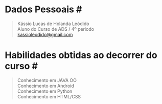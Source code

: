 
# Dados Pessoais # <br/> 
> Kássio Lucas de Holanda Leódido <br/>
> Aluno do Curso de ADS / 4º periodo <br/>
> kassioleodido@gmail.com <br/>

# Habilidades obtidas ao decorrer do curso # <br/>
> Conhecimento em JAVA OO <br/>
> Conhecimento em Android <br/>
> Conhecimento em Python <br/>
> Conhecimento em HTML/CSS <br/>


